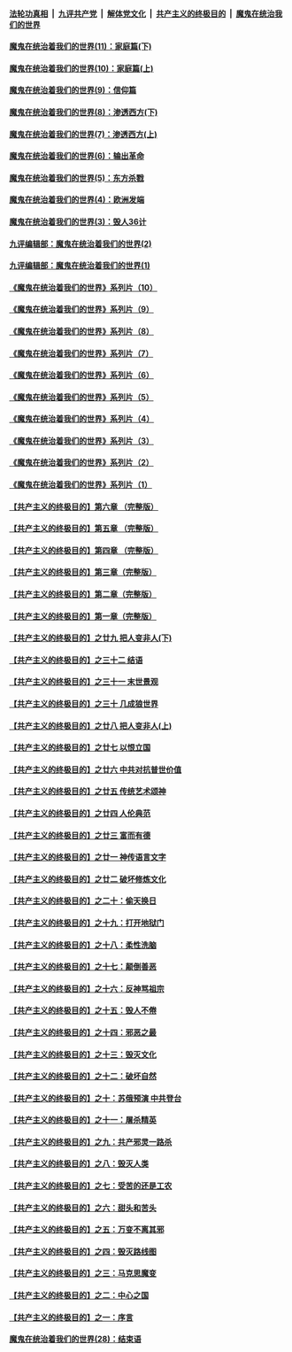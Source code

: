 ####  [法轮功真相](../../../../basic/blob/master/README.md?t=09280103) &nbsp;|&nbsp; [九评共产党](../../../../9ping.md/blob/master/README.md?t=09280103) &nbsp;|&nbsp; [解体党文化](../../../../jtdwh.md/blob/master/README.md?t=09280103)  &nbsp;|&nbsp; [共产主义的终极目的](../../../../gczydzjmd.md/blob/master/README.md?t=09280103) &nbsp;|&nbsp; [魔鬼在统治我们的世界](../../../../mgztzwmdsj.md/blob/master/README.md?t=09280103) 

#### [魔鬼在统治着我们的世界(11)：家庭篇(下)](../pages/nsc422/n10440961.md?t=09280103) 

#### [魔鬼在统治着我们的世界(10)：家庭篇(上)](../pages/nsc422/n10435448.md?t=09280103) 

#### [魔鬼在统治着我们的世界(9)：信仰篇](../pages/nsc422/n10432159.md?t=09280103) 

#### [魔鬼在统治着我们的世界(8)：渗透西方(下)](../pages/nsc422/n10429603.md?t=09280103) 

#### [魔鬼在统治着我们的世界(7)：渗透西方(上)](../pages/nsc422/n10426013.md?t=09280103) 

#### [魔鬼在统治着我们的世界(6)：输出革命](../pages/nsc422/n10421536.md?t=09280103) 

#### [魔鬼在统治着我们的世界(5)：东方杀戮](../pages/nsc422/n10417707.md?t=09280103) 

#### [魔鬼在统治着我们的世界(4)：欧洲发端](../pages/nsc422/n10414890.md?t=09280103) 

#### [魔鬼在统治着我们的世界(3)：毁人36计](../pages/nsc422/n10411583.md?t=09280103) 

#### [九评编辑部：魔鬼在统治着我们的世界(2)](../pages/nsc422/n10410036.md?t=09280103) 

#### [九评编辑部：魔鬼在统治着我们的世界(1)](../pages/nsc422/n10406825.md?t=09280103) 

#### [《魔鬼在统治着我们的世界》系列片（10）](../pages/nsc422/n12292670.md?t=09280103) 

#### [《魔鬼在统治着我们的世界》系列片（9）](../pages/nsc422/n12290859.md?t=09280103) 

#### [《魔鬼在统治着我们的世界》系列片（8）](../pages/nsc422/n12287445.md?t=09280103) 

#### [《魔鬼在统治着我们的世界》系列片（7）](../pages/nsc422/n12283425.md?t=09280103) 

#### [《魔鬼在统治着我们的世界》系列片（6）](../pages/nsc422/n12282314.md?t=09280103) 

#### [《魔鬼在统治着我们的世界》系列片（5）](../pages/nsc422/n12281419.md?t=09280103) 

#### [《魔鬼在统治着我们的世界》系列片（4）](../pages/nsc422/n12274024.md?t=09280103) 

#### [《魔鬼在统治着我们的世界》系列片（3）](../pages/nsc422/n12271322.md?t=09280103) 

#### [《魔鬼在统治着我们的世界》系列片（2）](../pages/nsc422/n12269049.md?t=09280103) 

#### [《魔鬼在统治着我们的世界》系列片（1）](../pages/nsc422/n12267575.md?t=09280103) 

#### [【共产主义的终极目的】第六章 （完整版）](../pages/nsc422/n11428913.md?t=09280103) 

#### [【共产主义的终极目的】第五章 （完整版）](../pages/nsc422/n11428912.md?t=09280103) 

#### [【共产主义的终极目的】第四章 （完整版）](../pages/nsc422/n11428907.md?t=09280103) 

#### [【共产主义的终极目的】第三章（完整版）](../pages/nsc422/n11428848.md?t=09280103) 

#### [【共产主义的终极目的】第二章（完整版）](../pages/nsc422/n11428831.md?t=09280103) 

#### [【共产主义的终极目的】第一章（完整版）](../pages/nsc422/n11417651.md?t=09280103) 

#### [【共产主义的终极目的】之廿九 把人变非人(下)](../pages/nsc422/n11344140.md?t=09280103) 

#### [【共产主义的终极目的】之三十二 结语](../pages/nsc422/n11360535.md?t=09280103) 

#### [【共产主义的终极目的】之三十一 末世景观](../pages/nsc422/n11351129.md?t=09280103) 

#### [【共产主义的终极目的】之三十 几成狼世界](../pages/nsc422/n11348280.md?t=09280103) 

#### [【共产主义的终极目的】之廿八 把人变非人(上)](../pages/nsc422/n11340492.md?t=09280103) 

#### [【共产主义的终极目的】之廿七 以恨立国](../pages/nsc422/n11336944.md?t=09280103) 

#### [【共产主义的终极目的】之廿六 中共对抗普世价值](../pages/nsc422/n11324785.md?t=09280103) 

#### [【共产主义的终极目的】之廿五 传统艺术颂神](../pages/nsc422/n11296396.md?t=09280103) 

#### [【共产主义的终极目的】之廿四 人伦典范](../pages/nsc422/n11296397.md?t=09280103) 

#### [【共产主义的终极目的】之廿三 富而有德](../pages/nsc422/n11283598.md?t=09280103) 

#### [【共产主义的终极目的】之廿一 神传语言文字](../pages/nsc422/n11263265.md?t=09280103) 

#### [【共产主义的终极目的】之廿二 破坏修炼文化](../pages/nsc422/n11245728.md?t=09280103) 

#### [【共产主义的终极目的】之二十：偷天换日](../pages/nsc422/n11238846.md?t=09280103) 

#### [【共产主义的终极目的】之十九：打开地狱门](../pages/nsc422/n11206376.md?t=09280103) 

#### [【共产主义的终极目的】之十八：柔性洗脑](../pages/nsc422/n11199994.md?t=09280103) 

#### [【共产主义的终极目的】之十七：颠倒善恶](../pages/nsc422/n11179782.md?t=09280103) 

#### [【共产主义的终极目的】之十六：反神骂祖宗](../pages/nsc422/n11166798.md?t=09280103) 

#### [【共产主义的终极目的】之十五：毁人不倦](../pages/nsc422/n11166792.md?t=09280103) 

#### [【共产主义的终极目的】之十四：邪恶之最](../pages/nsc422/n11150249.md?t=09280103) 

#### [【共产主义的终极目的】之十三：毁灭文化](../pages/nsc422/n11135227.md?t=09280103) 

#### [【共产主义的终极目的】之十二：破坏自然](../pages/nsc422/n11135214.md?t=09280103) 

#### [【共产主义的终极目的】之十：苏俄预演 中共登台](../pages/nsc422/n11118424.md?t=09280103) 

#### [【共产主义的终极目的】之十一：屠杀精英](../pages/nsc422/n11118442.md?t=09280103) 

#### [【共产主义的终极目的】之九：共产邪灵一路杀](../pages/nsc422/n11114139.md?t=09280103) 

#### [【共产主义的终极目的】之八：毁灭人类](../pages/nsc422/n11108503.md?t=09280103) 

#### [【共产主义的终极目的】之七：受苦的还是工农](../pages/nsc422/n11101809.md?t=09280103) 

#### [【共产主义的终极目的】之六：甜头和苦头](../pages/nsc422/n11096971.md?t=09280103) 

#### [【共产主义的终极目的】之五：万变不离其邪](../pages/nsc422/n11091285.md?t=09280103) 

#### [【共产主义的终极目的】之四：毁灭路线图](../pages/nsc422/n11086284.md?t=09280103) 

#### [【共产主义的终极目的】之三：马克思魔变](../pages/nsc422/n11061941.md?t=09280103) 

#### [【共产主义的终极目的】之二：中心之国](../pages/nsc422/n11047728.md?t=09280103) 

#### [【共产主义的终极目的】之一：序言](../pages/nsc422/n11086077.md?t=09280103) 

#### [魔鬼在统治着我们的世界(28)：结束语](../pages/nsc422/n10936246.md?t=09280103) 


